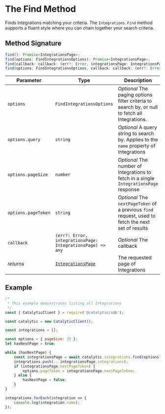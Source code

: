 # The Find Method

Finds Integrations matching your criteria. The `Integrations.Find` method supports a fluent style where you can chain together your search criteria.

## Method Signature

```ts
find(): Promise<IntegrationsPage>;
find(options: FindIntegrationsOptions): Promise<IntegrationsPage>;
find(callback: callback: (err?: Error, integrationsPage: IntegrationsPage) => any): void;
find(options: FindIntegrationsOptions, callback: callback: (err?: Error, integrationsPage: IntegrationsPage) => any): void;
```

| Parameter           | Type                                                       | Description                                                                                        | Default |
| ------------------- | ---------------------------------------------------------- | -------------------------------------------------------------------------------------------------- | ------- |
| `options`           | `FindIntegrationsOptions`                                  | _Optional_ The paging options filter criteria to search by, or null to fetch all Integrations.     |         |
| `options.query`     | `string`                                                   | _Optional_ A query string to search by. Applies to the `name` property of Integrations             |         |
| `options.pageSize`  | `number`                                                   | _Optional_ The number of Integrations to fetch in a single `IntegrationsPage` response             | `25`    |
| `options.pageToken` | `string`                                                   | _Optional_ The `nextPageToken` of a previous `find` request, used to fetch the next set of results |         |
| `callback`          | `(err?: Error, integrationsPage: IntegrationsPage) => any` | _Optional_ The callback                                                                            |         |
| _returns_           | [`IntegrationsPage`](doc:the-integrationspage-entity-node) | The requested page of Integrations                                                                 |         |

## Example

```js
/*
 * This example demonstrates listing all Integrations
 */
const { CatalyticClient } = require('@catalytic/sdk');

const catalytic = new CatalyticClient();

const integrations = [];

const options = { pageSize: 25 };
let hasNextPage = true;

while (hasNextPage) {
    const integrationsPage = await catalytic.integrations.find(options);
    integrations.push(...integrationsPage.integrations);
    if (integrationsPage.nextPageToken) {
        options.pageToken = integrationsPage.nextPageToken;
    } else {
        hasNextPage = false;
    }
}

integrations.forEach(integration => {
    console.log(integration.name);
});
```
